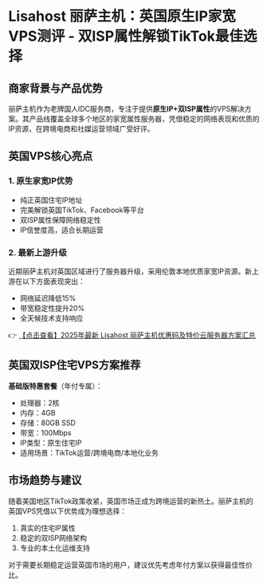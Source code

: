 # Lisahost 丽萨主机：英国原生IP家宽VPS测评 - 双ISP属性解锁TikTok最佳选择

## 商家背景与产品优势

丽萨主机作为老牌国人IDC服务商，专注于提供**原生IP+双ISP属性**的VPS解决方案。其产品线覆盖全球多个地区的家宽属性服务器，凭借稳定的网络表现和优质的IP资源，在跨境电商和社媒运营领域广受好评。

## 英国VPS核心亮点

### 1. 原生家宽IP优势
- 纯正英国住宅IP地址
- 完美解锁英国TikTok、Facebook等平台
- 双ISP属性保障网络稳定性
- IP信誉度高，适合长期运营

### 2. 最新上游升级
近期丽萨主机对英国区域进行了服务器升级，采用伦敦本地优质家宽IP资源。新上游在以下方面表现突出：
- 网络延迟降低15%
- 带宽稳定性提升20%
- 全天候技术支持响应

👉 [【点击查看】2025年最新 Lisahost 丽萨主机优惠码及特价云服务器方案汇总](https://bit.ly/lisazhuji)

## 英国双ISP住宅VPS方案推荐

**基础版特惠套餐**（年付专属）：
- 处理器：2核
- 内存：4GB
- 存储：80GB SSD
- 带宽：100Mbps
- IP类型：原生住宅IP
- 适用场景：TikTok运营/跨境电商/本地化业务

## 市场趋势与建议

随着美国地区TikTok政策收紧，英国市场正成为跨境运营的新热土。丽萨主机的英国VPS凭借以下优势成为理想选择：
1. 真实的住宅IP属性
2. 稳定的双ISP网络架构
3. 专业的本土化运维支持

对于需要长期稳定运营英国市场的用户，建议优先考虑年付方案以获得最佳性价比。